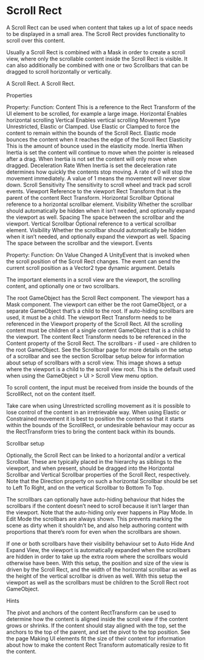# Scroll Rect

A Scroll Rect can be used when content that takes up a lot of space needs to be displayed in a small area. The Scroll Rect provides functionality to scroll over this content.

Usually a Scroll Rect is combined with a Mask in order to create a scroll view, where only the scrollable content inside the Scroll Rect is visible. It can also additionally be combined with one or two Scrollbars that can be dragged to scroll horizontally or vertically.

A Scroll Rect.
A Scroll Rect.

Properties

Property:	Function:
Content	This is a reference to the Rect Transform of the UI element to be scrolled, for example a large image.
Horizontal	Enables horizontal scrolling
Vertical	Enables vertical scrolling
Movement Type	Unrestricted, Elastic or Clamped. Use Elastic or Clamped to force the content to remain within the bounds of the Scroll Rect. Elastic mode bounces the content when it reaches the edge of the Scroll Rect
        Elasticity	This is the amount of bounce used in the elasticity mode.
Inertia	When Inertia is set the content will continue to move when the pointer is released after a drag. When Inertia is not set the content will only move when dragged.
        Deceleration Rate	When Inertia is set the deceleration rate determines how quickly the contents stop moving. A rate of 0 will stop the movement immediately. A value of 1 means the movement will never slow down.
Scroll Sensitivity	The sensitivity to scroll wheel and track pad scroll events.
Viewport	Reference to the viewport Rect Transform that is the parent of the content Rect Transform.
Horizontal Scrollbar	Optional reference to a horizontal scrollbar element.
        Visibility	Whether the scrollbar should automatically be hidden when it isn’t needed, and optionally expand the viewport as well.
        Spacing	The space between the scrollbar and the viewport.
Vertical Scrollbar	Optional reference to a vertical scrollbar element.
        Visibility	Whether the scrollbar should automatically be hidden when it isn’t needed, and optionally expand the viewport as well.
        Spacing	The space between the scrollbar and the viewport.
Events

Property:	Function:
On Value Changed	A UnityEvent that is invoked when the scroll position of the Scroll Rect changes. The event can send the current scroll position as a Vector2 type dynamic argument.
Details

The important elements in a scroll view are the viewport, the scrolling content, and optionally one or two scrollbars.

The root GameObject has the Scroll Rect component.
The viewport has a Mask component. The viewport can either be the root GameObject, or a separate GameObject that’s a child to the root. If auto-hiding scrollbars are used, it must be a child. The viewport Rect Transform needs to be referenced in the Viewport property of the Scroll Rect.
All the scrolling content must be children of a single content GameObject that is a child to the viewport. The content Rect Transform needs to be referenced in the Content property of the Scroll Rect.
The scrollbars - if used - are children to the root GameObject. See the Scrollbar page for more details on the setup of a scrollbar and see the section Scrollbar setup below for information about setup of scrollbars with a scroll view.
This image shows a setup where the viewport is a child to the scroll view root. This is the default used when using the GameObject > UI > Scroll View menu option.


To scroll content, the input must be received from inside the bounds of the ScrollRect, not on the content itself.

Take care when using Unrestricted scrolling movement as it is possible to lose control of the content in an irretrievable way. When using Elastic or Constrained movement it is best to position the content so that it starts within the bounds of the ScrollRect, or undesirable behaviour may occur as the RectTransform tries to bring the content back within its bounds.

Scrollbar setup

Optionally, the Scroll Rect can be linked to a horizontal and/or a vertical Scrollbar. These are typically placed in the hierarchy as siblings to the viewport, and when present, should be dragged into the Horizontal Scrollbar and Vertical Scrollbar properties of the Scroll Rect, respectively. Note that the Direction property on such a horizontal Scrollbar should be set to Left To Right, and on the vertical Scrollbar to Bottom To Top.

The scrollbars can optionally have auto-hiding behaviour that hides the scrollbars if the content doesn’t need to scroll because it isn’t larger than the viewport. Note that the auto-hiding only ever happens in Play Mode. In Edit Mode the scrollbars are always shown. This prevents marking the scene as dirty when it shouldn’t be, and also help authoring content with proportions that there’s room for even when the scrollbars are shown.

If one or both scrollbars have their visibility behaviour set to Auto Hide And Expand View, the viewport is automatically expanded when the scrollbars are hidden in order to take up the extra room where the scrollbars would otherwise have been. With this setup, the position and size of the view is driven by the Scroll Rect, and the width of the horizontal scrollbar as well as the height of the vertical scrollbar is driven as well. With this setup the viewport as well as the scrollbars must be children to the Scroll Rect root GameObject.

Hints

The pivot and anchors of the content RectTransform can be used to determine how the content is aligned inside the scroll view if the content grows or shrinks. If the content should stay aligned with the top, set the anchors to the top of the parent, and set the pivot to the top position.
See the page Making UI elements fit the size of their content for information about how to make the content Rect Transform automatically resize to fit the content.